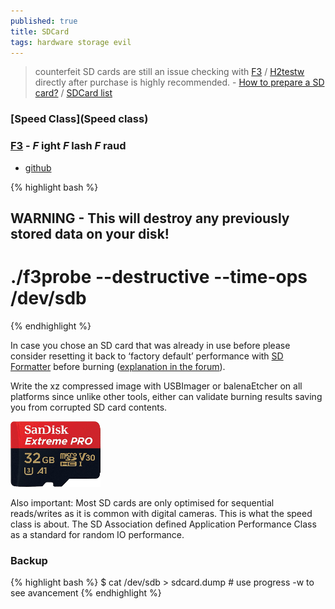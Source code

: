 ```yaml
---
published: true
title: SDCard
tags: hardware storage evil
---
```

>  counterfeit SD cards are still an issue checking with [F3](https://fight-flash-fraud.readthedocs.io/en/stable/) / [H2testw](https://www.heise.de/download/product/h2testw-50539) directly after purchase is highly recommended. - [How to prepare a SD card?](https://docs.armbian.com/User-Guide_Getting-Started/#how-to-prepare-a-sd-card) / [SDCard list](https://github.com/yduf/yduf.github.io/issues/5)

### [Speed Class](Speed class)

### [F3](https://fight-flash-fraud.readthedocs.io/en/stable/) -  _F_ ight _F_ lash _F_ raud

- [github](https://github.com/AltraMayor/f3)

{% highlight bash %}
## WARNING - This will destroy any previously stored data on your disk!
# ./f3probe --destructive --time-ops /dev/sdb
{% endhighlight %}

In case you chose an SD card that was already in use before please consider resetting it back to ‘factory default’ performance with [SD Formatter](https://www.sdcard.org/downloads/formatter/) before burning ([explanation in the forum](https://forum.armbian.com/topic/3776-the-partition-is-not-resized-to-full-sd-card-size/)). 

Write the xz compressed image with USBImager or balenaEtcher on all platforms since unlike other tools, either can validate burning results saving you from corrupted SD card contents.

[![A1 and A2 cards from sandisk](https://raw.githubusercontent.com/armbian/documentation/master/docs/images/sandisk-extremepro-a1.png)](https://docs.armbian.com/User-Guide_Getting-Started/#how-to-prepare-a-sd-card)

Also important: Most SD cards are only optimised for sequential reads/writes as it is common with digital cameras. This is what the speed class is about. The SD Association defined Application Performance Class as a standard for random IO performance.

### Backup

{% highlight bash %}
$ cat /dev/sdb > sdcard.dump	# use progress -w to see avancement
{% endhighlight %}
